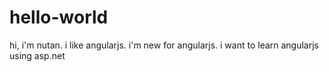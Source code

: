 # hello-world
hi, i'm nutan. i like angularjs. i'm new for angularjs. i want to learn angularjs using asp.net
